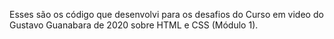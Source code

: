Esses são os código que desenvolvi para os desafios do Curso em video do Gustavo Guanabara de 2020 sobre HTML e CSS (Módulo 1).
